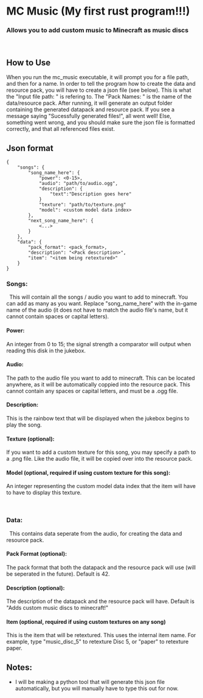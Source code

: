 # MC Music (My first rust program!!!)
### Allows you to add custom music to Minecraft as music discs

<br>

## How to Use

When you run the mc_music executable, it will prompt you for a file path, and then for a name. In order to tell the program how to create the data and resource pack, you will have to create a json file (see below). This is what the "Input file path: " is refering to. The "Pack Names: " is the name of the data/resource pack. After running, it will generate an output folder containing the generated datapack and resource pack. If you see a message saying "Sucessfully generated files!", all went well! Else, something went wrong, and you should make sure the json file is formatted correctly, and that all referenced files exist.

## Json format
    {
        "songs": {
            "song_name_here": {
                "power": <0-15>,
                "audio": "path/to/audio.ogg",
                "description": {
                    "text":"Description goes here"
                }
                "texture": "path/to/texture.png"
                "model": <custom model data index>
            },
            "next_song_name_here": {
                <...>
            }
        },
        "data": {
            "pack_format": <pack_format>,
            "description": "<Pack description>",
            "item": "<item being retextured>"
        }
    }

### Songs:
&nbsp; This will contain all the songs / audio you want to add to minecraft. You can add as many as you want. Replace "song_name_here" with the in-game name of the audio (it does not have to match the audio file's name, but it cannot contain spaces or capital letters).

#### Power:
An integer from 0 to 15; the signal strength a comparator will output when reading this disk in the jukebox.

#### Audio:
The path to the audio file you want to add to minecraft. This can be located anywhere, as it will be automatically coppied into the resource pack. This cannot contain any spaces or capital letters, and must be a .ogg file.

#### Description:
This is the rainbow text that will be displayed when the jukebox begins to play the song.

#### Texture (optional):
If you want to add a custom texture for this song, you may specify a path to a .png file. Like the audio file, it will be copied over into the resource pack.

#### Model (optional, required if using custom texture for this song):
An integer representing the custom model data index that the item will have to have to display this texture.

<br>

### Data:
&nbsp; This contains data seperate from the audio, for creating the data and resource pack.

#### Pack Format (optional):
The pack format that both the datapack and the resource pack will use (will be seperated in the future). Default is 42.

#### Description (optional):
The description of the datapack and the resource pack will have. Default is "Adds custom music discs to minecraft!"

#### Item (optional, required if using custom textures on any song)
This is the item that will be retextured. This uses the internal item name. For example, type "music_disc_5" to retexture Disc 5, or "paper" to retexture paper.

## Notes:
- I will be making a python tool that will generate this json file automatically, but you will manually have to type this out for now.


